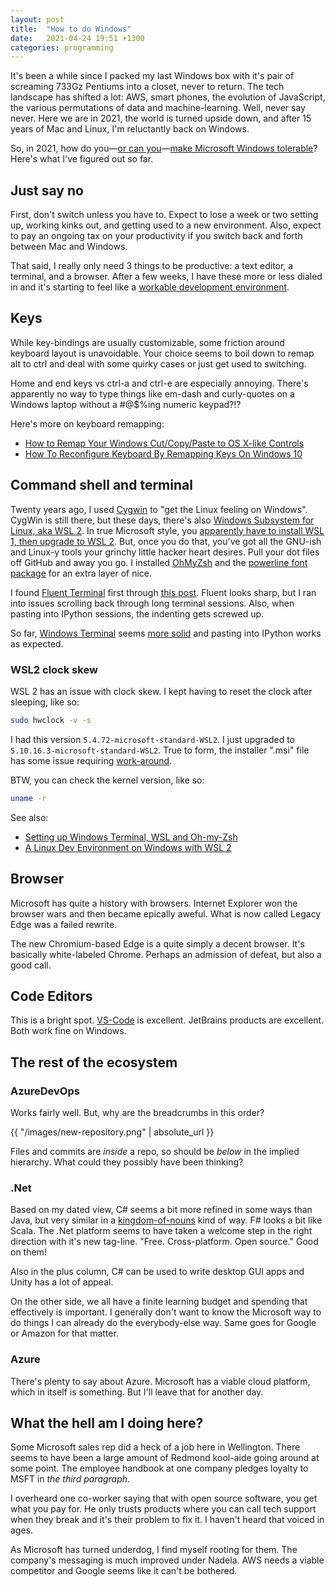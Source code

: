 ```yaml
---
layout: post
title:  "How to do Windows"
date:   2021-04-24 19:51 +1300
categories: programming
---
```


It's been a while since I packed my last Windows box with it's pair of screaming 733Gz Pentiums into a closet, never to return. The tech landscape has shifted a lot: AWS, smart phones, the evolution of JavaScript, the various permutations of data and machine-learning. Well, never say never. Here we are in 2021, the world is turned upside down, and after 15 years of Mac and Linux, I'm reluctantly back on Windows.

So, in 2021, how do you—[or can you][12]—[make Microsoft Windows tolerable][11]? Here's what I've figured out so far.

## Just say no

First, don't switch unless you have to. Expect to lose a week or two setting up, working kinks out, and getting used to a new environment. Also, expect to pay an ongoing tax on your productivity if you switch back and forth between Mac and Windows.

That said, I really only need 3 things to be productive: a text editor, a terminal, and a browser. After a few weeks, I have these more or less dialed in and it's starting to feel like a [workable development environment][13].

## Keys

While key-bindings are usually customizable, some friction around keyboard layout is unavoidable. Your choice seems to boil down to remap alt to ctrl and deal with some quirky cases or just get used to switching.

Home and end keys vs ctrl-a and ctrl-e are especially annoying. There's apparently no way to type things like em-dash and curly-quotes on a Windows laptop without a #@$%ing numeric keypad?!?

Here's more on keyboard remapping:

- [How to Remap Your Windows Cut/Copy/Paste to OS X-like Controls][3001]
- [How To Reconfigure Keyboard By Remapping Keys On Windows 10][3003]

[3001]: https://www.howtogeek.com/219156/how-to-remap-your-windows-cutcopypaste-to-os-x-like-controls-and-vice-versa/
[3003]: https://www.mobigyaan.com/how-to-reconfigure-keyboard-by-remapping-keys-on-windows-10


## Command shell and terminal

Twenty years ago, I used [Cygwin][6] to "get the Linux feeling on Windows". CygWin is still there, but these days, there's also [Windows Subsystem for Linux, aka WSL 2][2]. In true Microsoft style, you [apparently have to install WSL 1, then upgrade to WSL 2][1]. But, once you do that, you've got all the GNU-ish and Linux-y tools your grinchy little hacker heart desires. Pull your dot files off GitHub and away you go. I installed [OhMyZsh][3] and the [powerline font package][7] for an extra layer of nice.

I found [Fluent Terminal][4] first through [this post][8]. Fluent looks sharp, but I ran into issues scrolling back through long terminal sessions. Also, when pasting into IPython sessions, the indenting gets screwed up.

So far, [Windows Terminal][5] seems [more solid][10] and pasting into IPython works as expected.

### WSL2 clock skew

WSL 2 has an issue with clock skew. I kept having to reset the clock after sleeping, like so:

```sh
sudo hwclock -v -s
```

I had this version `5.4.72-microsoft-standard-WSL2`. I just upgraded to `5.10.16.3-microsoft-standard-WSL2`. True to form, the installer ".msi" file has some issue requiring  [work-around][17].

BTW, you can check the kernel version, like so:

```sh
uname -r
```

See also:

- [Setting up Windows Terminal, WSL and Oh-my-Zsh][14]
- [A Linux Dev Environment on Windows with WSL 2][15]


## Browser

Microsoft has quite a history with browsers. Internet Explorer won the browser wars and then became epically aweful. What is now called Legacy Edge was a failed rewrite.

The new Chromium-based Edge is a quite simply a decent browser. It's basically white-labeled Chrome. Perhaps an admission of defeat, but also a good call.


## Code Editors

This is a bright spot. [VS-Code][16] is excellent. JetBrains products are excellent. Both work fine on Windows.


## The rest of the ecosystem

### AzureDevOps

Works fairly well. But, why are the breadcrumbs in this order?

{{ "/images/new-repository.png" | absolute_url }}

Files and commits are *inside* a repo, so should be *below* in the implied hierarchy. What could they possibly have been thinking?

### .Net

Based on my dated view, C# seems a bit more refined in some ways than Java, but very similar in a [kingdom-of-nouns][9] kind of way. F# looks a bit like Scala. The .Net platform seems to have taken a welcome step in the right direction with it's new tag-line. "Free. Cross-platform. Open source." Good on them!

Also in the plus column, C# can be used to write desktop GUI apps and Unity has a lot of appeal.

On the other side, we all have a finite learning budget and spending that effectively is important. I generally don't want to know the Microsoft way to do things I can already do the everybody-else way. Same goes for Google or Amazon for that matter.

### Azure

There's plenty to say about Azure. Microsoft has a viable cloud platform, which in itself is something. But I'll leave that for another day.


## What the hell am I doing here?

Some Microsoft sales rep did a heck of a job here in Wellington. There seems to have been a large amount of Redmond kool-aide going around at some point. The employee handbook at one company pledges loyalty to MSFT in *the third paragraph*.

I overheard one co-worker saying that with open source software, you get what you pay for. He only trusts products where you can call tech support when they break and it's their problem to fix it. I haven't heard that voiced in ages.

As Microsoft has turned underdog, I find myself rooting for them. The company's messaging is much improved under Nadela. AWS needs a viable competitor and Google seems like it can't be bothered.


[1]: https://docs.microsoft.com/en-us/windows/wsl/install-win10
[2]: https://github.com/microsoft/wsl
[3]: https://ohmyz.sh/
[4]: https://github.com/felixse/FluentTerminal
[5]: https://github.com/microsoft/terminal
[6]: https://www.cygwin.com/
[7]: https://github.com/powerline/fonts
[8]: https://medium.com/@blurdylan/transforming-your-ugly-terminal-to-a-unicorn-b83f315a36d1
[9]: http://steve-yegge.blogspot.com/2006/03/execution-in-kingdom-of-nouns.html
[10]: https://towardsdatascience.com/new-windows-terminal-the-best-you-can-have-9945294707e7
[11]: https://news.ycombinator.com/item?id=14409441
[12]: https://blog.aaronbieber.com/2020/01/30/is-windows-tolerable-in-2020.html
[13]: https://pbpython.com/wsl-python.html
[14]: https://www.ivaylopavlov.com/setting-up-windows-terminal-wsl-and-oh-my-zsh/
[15]: https://nickjanetakis.com/blog/a-linux-dev-environment-on-windows-with-wsl-2-docker-desktop-and-more
[16]: https://code.visualstudio.com/
[17]: https://github.com/microsoft/WSL/issues/5014#issuecomment-605243281
